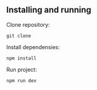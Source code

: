 ## Installing and running
Clone repository:

```
git clone 
```

Install dependensies:

```
npm install 
```

Run project:

```
npm run dev
```
